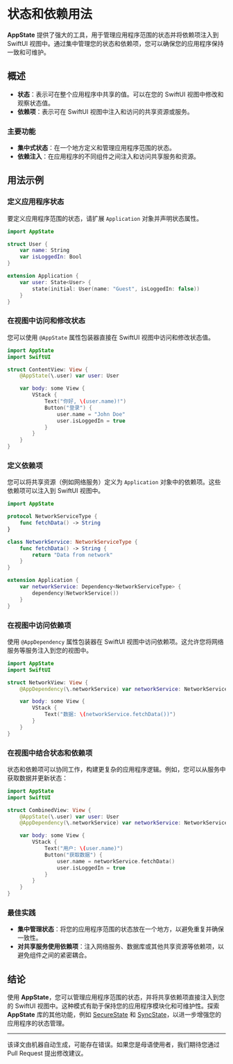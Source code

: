# 状态和依赖用法

**AppState** 提供了强大的工具，用于管理应用程序范围的状态并将依赖项注入到 SwiftUI 视图中。通过集中管理您的状态和依赖项，您可以确保您的应用程序保持一致和可维护。

## 概述

- **状态**：表示可在整个应用程序中共享的值。可以在您的 SwiftUI 视图中修改和观察状态值。
- **依赖项**：表示可在 SwiftUI 视图中注入和访问的共享资源或服务。

### 主要功能

- **集中式状态**：在一个地方定义和管理应用程序范围的状态。
- **依赖注入**：在应用程序的不同组件之间注入和访问共享服务和资源。

## 用法示例

### 定义应用程序状态

要定义应用程序范围的状态，请扩展 `Application` 对象并声明状态属性。

```swift
import AppState

struct User {
    var name: String
    var isLoggedIn: Bool
}

extension Application {
    var user: State<User> {
        state(initial: User(name: "Guest", isLoggedIn: false))
    }
}
```

### 在视图中访问和修改状态

您可以使用 `@AppState` 属性包装器直接在 SwiftUI 视图中访问和修改状态值。

```swift
import AppState
import SwiftUI

struct ContentView: View {
    @AppState(\.user) var user: User

    var body: some View {
        VStack {
            Text("你好, \(user.name)!")
            Button("登录") {
                user.name = "John Doe"
                user.isLoggedIn = true
            }
        }
    }
}
```

### 定义依赖项

您可以将共享资源（例如网络服务）定义为 `Application` 对象中的依赖项。这些依赖项可以注入到 SwiftUI 视图中。

```swift
import AppState

protocol NetworkServiceType {
    func fetchData() -> String
}

class NetworkService: NetworkServiceType {
    func fetchData() -> String {
        return "Data from network"
    }
}

extension Application {
    var networkService: Dependency<NetworkServiceType> {
        dependency(NetworkService())
    }
}
```

### 在视图中访问依赖项

使用 `@AppDependency` 属性包装器在 SwiftUI 视图中访问依赖项。这允许您将网络服务等服务注入到您的视图中。

```swift
import AppState
import SwiftUI

struct NetworkView: View {
    @AppDependency(\.networkService) var networkService: NetworkServiceType

    var body: some View {
        VStack {
            Text("数据: \(networkService.fetchData())")
        }
    }
}
```

### 在视图中结合状态和依赖项

状态和依赖项可以协同工作，构建更复杂的应用程序逻辑。例如，您可以从服务中获取数据并更新状态：

```swift
import AppState
import SwiftUI

struct CombinedView: View {
    @AppState(\.user) var user: User
    @AppDependency(\.networkService) var networkService: NetworkServiceType

    var body: some View {
        VStack {
            Text("用户: \(user.name)")
            Button("获取数据") {
                user.name = networkService.fetchData()
                user.isLoggedIn = true
            }
        }
    }
}
```

### 最佳实践

- **集中管理状态**：将您的应用程序范围的状态放在一个地方，以避免重复并确保一致性。
- **对共享服务使用依赖项**：注入网络服务、数据库或其他共享资源等依赖项，以避免组件之间的紧密耦合。

## 结论

使用 **AppState**，您可以管理应用程序范围的状态，并将共享依赖项直接注入到您的 SwiftUI 视图中。这种模式有助于保持您的应用程序模块化和可维护性。探索 **AppState** 库的其他功能，例如 [SecureState](usage-securestate.md) 和 [SyncState](usage-syncstate.md)，以进一步增强您的应用程序的状态管理。

---
该译文由机器自动生成，可能存在错误。如果您是母语使用者，我们期待您通过 Pull Request 提出修改建议。
